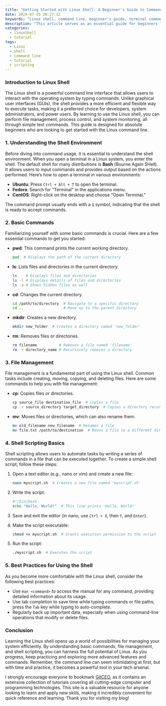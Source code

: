 ```yaml
---
title: "Getting Started with Linux Shell: A Beginner's Guide to Command Line"
date: 2024-07-25 20:27:12
keywords: "Linux shell, command line, beginner's guide, terminal commands, Linux tutorial"
description: "This article serves as an essential guide for beginners looking to understand the fundamentals of the Linux shell. The Linux command line is a powerful tool for system navigation and file management. In this tutorial, we will introduce key concepts, command usage, and provide a hands-on approach to familiarizing yourself with the Linux shell environment. Readers will learn about basic commands, shell scripting, and best practices to effectively navigate the command line interface. By the end of this guide, you will be equipped with the knowledge to perform essential tasks in Linux, unlocking the full potential of the operating system."
categories:
  - linuxShell
  - tutorial
tags:
  - Linux
  - shell
  - command line
  - tutorial
  - scripting
---
```


### Introduction to Linux Shell

The Linux shell is a powerful command line interface that allows users to interact with the operating system by typing commands. Unlike graphical user interfaces (GUIs), the shell provides a more efficient and flexible way to execute tasks, making it a preferred choice for developers, system administrators, and power users. By learning to use the Linux shell, you can perform file management, process control, and system monitoring, all through simple text commands. This guide is designed for absolute beginners who are looking to get started with the Linux command line.

<!-- more -->

### 1. Understanding the Shell Environment

Before diving into command usage, it is essential to understand the shell environment. When you open a terminal in a Linux system, you enter the shell. The default shell for many distributions is **Bash** (Bourne Again SHell). It allows users to input commands and provides output based on the actions performed. Here’s how to open a terminal in various environments:

- **Ubuntu**: Press `Ctrl + Alt + T` to open the terminal.
- **Fedora**: Search for "Terminal" in the applications menu.
- **CentOS**: Right-click on the desktop and choose "Open Terminal."

The command prompt usually ends with a `$` symbol, indicating that the shell is ready to accept commands.

### 2. Basic Commands

Familiarizing yourself with some basic commands is crucial. Here are a few essential commands to get you started:

- **pwd**: This command prints the current working directory.
  ```bash
  pwd  # Displays the path of the current directory
  ```

- **ls**: Lists files and directories in the current directory.
  ```bash
  ls    # Displays files and directories
  ls -l # Displays details of files and directories
  ls -a # Shows hidden files as well
  ```

- **cd**: Changes the current directory.
  ```bash
  cd /path/to/directory  # Navigate to a specific directory
  cd ..                  # Move up to the parent directory
  ```

- **mkdir**: Creates a new directory.
  ```bash
  mkdir new_folder  # Creates a directory named 'new_folder'
  ```

- **rm**: Removes files or directories.
  ```bash
  rm filename          # Removes a file named 'filename'
  rm -r directory_name # Recursively removes a directory
  ```

### 3. File Management

File management is a fundamental part of using the Linux shell. Common tasks include creating, moving, copying, and deleting files. Here are some commands to help you with file management:

- **cp**: Copies files or directories.
  ```bash
  cp source_file destination_file  # Copies a file
  cp -r source_directory target_directory  # Copies a directory recursively
  ```

- **mv**: Moves files or directories, which can also rename them.
  ```bash
  mv old_filename new_filename  # Renames a file
  mv file.txt /path/to/destination  # Moves a file to a different directory
  ```

### 4. Shell Scripting Basics

Shell scripting allows users to automate tasks by writing a series of commands in a file that can be executed together. To create a simple shell script, follow these steps:

1. Open a text editor (e.g., nano or vim) and create a new file:
   ```bash
   nano myscript.sh  # Creates a new file named 'myscript.sh'
   ```

2. Write the script:
   ```bash
   #!/bin/bash
   echo "Hello, World!"  # This line prints 'Hello, World!'
   ```

3. Save and exit the editor (in nano, use `Ctrl + X`, then `Y`, and `Enter`).

4. Make the script executable:
   ```bash
   chmod +x myscript.sh  # Grants execution permission to the script
   ```

5. Run the script:
   ```bash
   ./myscript.sh  # Executes the script
   ```

### 5. Best Practices for Using the Shell

As you become more comfortable with the Linux shell, consider the following best practices:

- Use `man <command>` to access the manual for any command, providing detailed information about its usage.
- Use tab completion to save time while typing commands or file paths; press the `Tab` key while typing to auto-complete.
- Regularly back up important data, especially when using command-line operations that modify or delete files.

### Conclusion

Learning the Linux shell opens up a world of possibilities for managing your system efficiently. By understanding basic commands, file management, and shell scripting, you can harness the full potential of Linux. As you progress, keep practicing and exploring more advanced features and commands. Remember, the command line can seem intimidating at first, but with time and practice, it becomes a powerful tool in your tech arsenal.

I strongly encourage everyone to bookmark [GitCEO](https://gitceo.com), as it contains an extensive collection of tutorials covering all cutting-edge computer and programming technologies. This site is a valuable resource for anyone looking to learn and apply new skills, making it incredibly convenient for quick reference and learning. Thank you for visiting my blog!